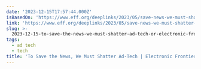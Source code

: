 ```yaml
---
date: '2023-12-15T17:57:44.000Z'
isBasedOn: 'https://www.eff.org/deeplinks/2023/05/save-news-we-must-shatter-ad-tech'
link: 'https://www.eff.org/deeplinks/2023/05/save-news-we-must-shatter-ad-tech'
slug: >-
  2023-12-15-to-save-the-news-we-must-shatter-ad-tech-or-electronic-frontier-foundation
tags:
  - ad tech
  - tech
title: 'To Save the News, We Must Shatter Ad-Tech | Electronic Frontier Foundation'
---
```


